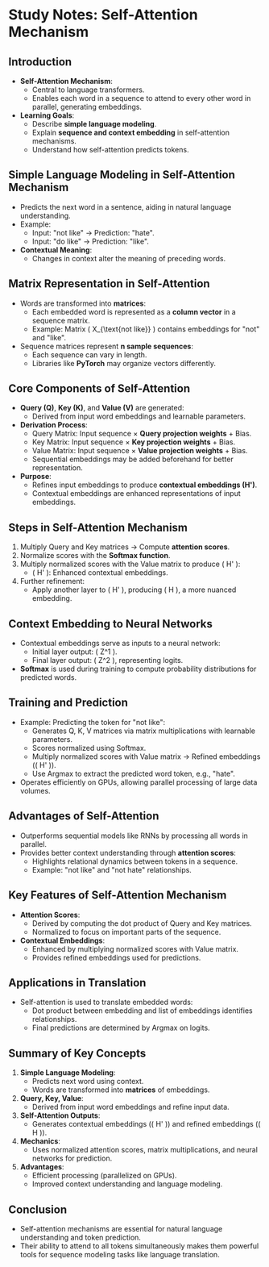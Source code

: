 # Study Notes: Self-Attention Mechanism

## **Introduction**

- **Self-Attention Mechanism**:
  - Central to language transformers.
  - Enables each word in a sequence to attend to every other word in parallel, generating embeddings.
- **Learning Goals**:
  - Describe **simple language modeling**.
  - Explain **sequence and context embedding** in self-attention mechanisms.
  - Understand how self-attention predicts tokens.

## **Simple Language Modeling in Self-Attention Mechanism**

- Predicts the next word in a sentence, aiding in natural language understanding.
- Example:
  - Input: "not like" → Prediction: "hate".
  - Input: "do like" → Prediction: "like".
- **Contextual Meaning**:
  - Changes in context alter the meaning of preceding words.

## **Matrix Representation in Self-Attention**

- Words are transformed into **matrices**:
  - Each embedded word is represented as a **column vector** in a sequence matrix.
  - Example: Matrix \( X\_{\text{not like}} \) contains embeddings for "not" and "like".
- Sequence matrices represent **n sample sequences**:
  - Each sequence can vary in length.
  - Libraries like **PyTorch** may organize vectors differently.

## **Core Components of Self-Attention**

- **Query (Q)**, **Key (K)**, and **Value (V)** are generated:
  - Derived from input word embeddings and learnable parameters.
- **Derivation Process**:
  - Query Matrix: Input sequence × **Query projection weights** + Bias.
  - Key Matrix: Input sequence × **Key projection weights** + Bias.
  - Value Matrix: Input sequence × **Value projection weights** + Bias.
  - Sequential embeddings may be added beforehand for better representation.
- **Purpose**:
  - Refines input embeddings to produce **contextual embeddings (H')**.
  - Contextual embeddings are enhanced representations of input embeddings.

## **Steps in Self-Attention Mechanism**

1. Multiply Query and Key matrices → Compute **attention scores**.
2. Normalize scores with the **Softmax function**.
3. Multiply normalized scores with the Value matrix to produce \( H' \):
   - \( H' \): Enhanced contextual embeddings.
4. Further refinement:
   - Apply another layer to \( H' \), producing \( H \), a more nuanced embedding.

## **Context Embedding to Neural Networks**

- Contextual embeddings serve as inputs to a neural network:
  - Initial layer output: \( Z^1 \).
  - Final layer output: \( Z^2 \), representing logits.
- **Softmax** is used during training to compute probability distributions for predicted words.

## **Training and Prediction**

- Example: Predicting the token for "not like":
  - Generates Q, K, V matrices via matrix multiplications with learnable parameters.
  - Scores normalized using Softmax.
  - Multiply normalized scores with Value matrix → Refined embeddings (\( H' \)).
  - Use Argmax to extract the predicted word token, e.g., "hate".
- Operates efficiently on GPUs, allowing parallel processing of large data volumes.

## **Advantages of Self-Attention**

- Outperforms sequential models like RNNs by processing all words in parallel.
- Provides better context understanding through **attention scores**:
  - Highlights relational dynamics between tokens in a sequence.
  - Example: "not like" and "not hate" relationships.

## **Key Features of Self-Attention Mechanism**

- **Attention Scores**:
  - Derived by computing the dot product of Query and Key matrices.
  - Normalized to focus on important parts of the sequence.
- **Contextual Embeddings**:
  - Enhanced by multiplying normalized scores with Value matrix.
  - Provides refined embeddings used for predictions.

## **Applications in Translation**

- Self-attention is used to translate embedded words:
  - Dot product between embedding and list of embeddings identifies relationships.
  - Final predictions are determined by Argmax on logits.

## **Summary of Key Concepts**

1. **Simple Language Modeling**:
   - Predicts next word using context.
   - Words are transformed into **matrices** of embeddings.
2. **Query, Key, Value**:
   - Derived from input word embeddings and refine input data.
3. **Self-Attention Outputs**:
   - Generates contextual embeddings (\( H' \)) and refined embeddings (\( H \)).
4. **Mechanics**:
   - Uses normalized attention scores, matrix multiplications, and neural networks for prediction.
5. **Advantages**:
   - Efficient processing (parallelized on GPUs).
   - Improved context understanding and language modeling.

## **Conclusion**

- Self-attention mechanisms are essential for natural language understanding and token prediction.
- Their ability to attend to all tokens simultaneously makes them powerful tools for sequence modeling tasks like language translation.
